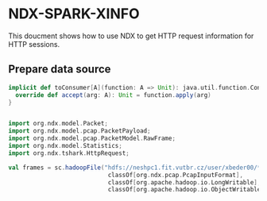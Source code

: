 # NDX-SPARK-XINFO

This doucment shows how to use NDX to get HTTP request information for HTTP sessions.

## Prepare data source

```scala
implicit def toConsumer[A](function: A => Unit): java.util.function.Consumer[A] = new java.util.function.Consumer[A]() {
  override def accept(arg: A): Unit = function.apply(arg)
}


import org.ndx.model.Packet;
import org.ndx.model.pcap.PacketPayload;
import org.ndx.model.pcap.PacketModel.RawFrame;
import org.ndx.model.Statistics;
import org.ndx.tshark.HttpRequest;

val frames = sc.hadoopFile("hdfs://neshpc1.fit.vutbr.cz/user/xbeder00/*.json", 
                            classOf[org.ndx.pcap.PcapInputFormat], 
                            classOf[org.apache.hadoop.io.LongWritable], 
                            classOf[org.apache.hadoop.io.ObjectWritable])
```

